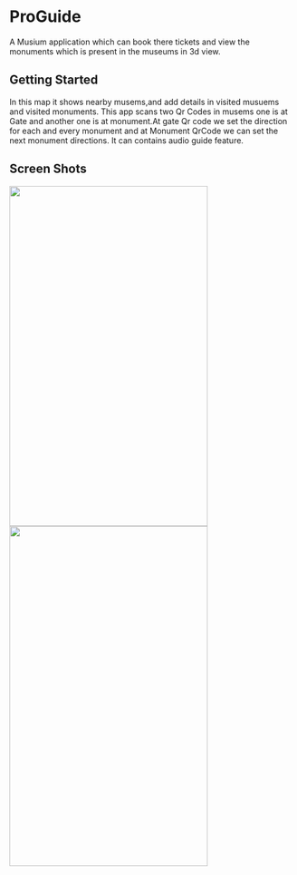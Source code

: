 # ProGuide

A Musium application which can book there tickets and view the monuments which is present in the museums in 3d view.

## Getting Started

In this map it shows nearby musems,and add details in visited musuems and visited monuments.
This app scans two Qr Codes in musems one is at Gate and another one is at monument.At gate Qr code we set the direction for each and every monument and at Monument QrCode we can set the next monument directions.
It can contains audio guide feature.

## Screen Shots

<img src="https://user-images.githubusercontent.com/75671317/190575387-4a3fffe7-e65d-4ce4-9991-13539b5a2bd5.png" height=600 width=350>

<img src="https://user-images.githubusercontent.com/75671317/190575797-ce6ad5a5-c512-476f-881d-e3af2b42dc51.png" height=600 width=350>
